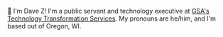 :wave: I'm Dave Z! I'm a public servant and technology executive at [GSA's Technology Transformation Services](https://tts.gsa.gov). My pronouns are he/him, and I'm based out of Oregon, WI.